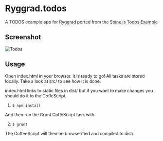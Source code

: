 # Ryggrad.todos

A TODOS example app for [Ryggrad](http://github.com/ryggrad/Ryggrad) ported from the [Spine.js Todos Example](
https://github.com/maccman/spine.todos)

## Screenshot

![Todos](https://raw.github.com/ryggrad/Ryggrad.todos/master/screenshot.png)

## Usage

Open index.html in your browser. It is ready to go! All tasks are stored locally. Take a look at src/ to see how it is 
done. 

index.html links to static files in dist/ but if you want to make changes you should do it to the CoffeScript.

1. `$ npm install`

And then run the Grunt CoffeScript task with

2. `$ grunt`

The CoffeeScript will then be browserified and compiled to dist/
